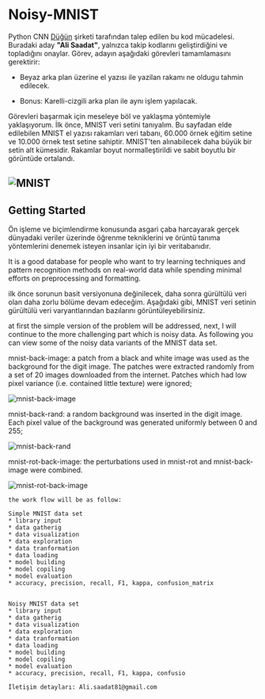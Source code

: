 # Noisy-MNIST
Python CNN
[Düğün](https://dugun.com/) şirketi tarafından talep edilen bu kod mücadelesi. Buradaki aday __"Ali Saadat"__, yalnızca takip kodlarını geliştirdiğini ve topladığını onaylar. Görev, adayın aşağıdaki görevleri tamamlamasını gerektirir:


* Beyaz arka plan üzerine el yazısı ile yazilan rakamı ne oldugu tahmin edilecek.

* Bonus: Karelli-cizgili arka plan ile aynı işlem yapılacak.

Görevleri başarmak için meseleye böl ve yaklaşma yöntemiyle yaklaşıyorum. İlk önce, MNIST veri setini tanıyalım. Bu sayfadan elde edilebilen MNIST el yazısı rakamları veri tabanı, 60.000 örnek eğitim setine ve 10.000 örnek test setine sahiptir. MNIST'ten alınabilecek daha büyük bir setin alt kümesidir. Rakamlar boyut normalleştirildi ve sabit boyutlu bir görüntüde ortalandı.

![MNIST](https://3qeqpr26caki16dnhd19sv6by6v-wpengine.netdna-ssl.com/wp-content/uploads/2019/02/Plot-of-a-Subset-of-Images-from-the-MNIST-Dataset.png)
---
## Getting Started
Ön işleme ve biçimlendirme konusunda asgari çaba harcayarak gerçek dünyadaki veriler üzerinde öğrenme tekniklerini ve örüntü tanıma yöntemlerini denemek isteyen insanlar için iyi bir veritabanıdır.

It is a good database for people who want to try learning techniques and pattern recognition methods on real-world data while spending minimal efforts on preprocessing and formatting.


ilk önce sorunun basit versiyonuna değinilecek, daha sonra gürültülü veri olan daha zorlu bölüme devam edeceğim. Aşağıdaki gibi, MNIST veri setinin gürültülü veri varyantlarından bazılarını görüntüleyebilirsiniz.

at first the simple version of the problem will be addressed, next, I will continue to the more challenging part which is noisy data. As following you can view some of the noisy data variants of the MNIST data set. 


mnist-back-image: a patch from a black and white image was used as the background for the digit image. The patches were extracted randomly from a set of 20 images downloaded from the internet. Patches which had low pixel variance (i.e. contained little texture) were ignored;

![mnist-back-image](https://sites.google.com/a/lisa.iro.umontreal.ca/public_static_twiki/_/rsrc/1392048832517/variations-on-the-mnist-digits/mnist_back_image.png)

mnist-back-rand: a random background was inserted in the digit image. Each pixel value of the background was generated uniformly between 0 and 255;

![mnist-back-rand](https://sites.google.com/a/lisa.iro.umontreal.ca/public_static_twiki/_/rsrc/1392048838794/variations-on-the-mnist-digits/mnist_rot_back_image.png)

mnist-rot-back-image: the perturbations used in mnist-rot and mnist-back-image were combined.

![mnist-rot-back-image](https://sites.google.com/a/lisa.iro.umontreal.ca/public_static_twiki/_/rsrc/1392048838794/variations-on-the-mnist-digits/mnist_rot_back_image.png)

```
the work flow will be as follow:

Simple MNIST data set
* library input
* data gatherig
* data visualization
* data exploration
* data tranformation
* data loading
* model building
* model copiling
* model evaluation
* accuracy, precision, recall, F1, kappa, confusion_matrix


Noisy MNIST data set
* library input
* data gatherig
* data visualization
* data exploration
* data tranformation
* data loading
* model building
* model copiling
* model evaluation
* accuracy, precision, recall, F1, kappa, confusio

İletişim detayları: Ali.saadat81@gmail.com
